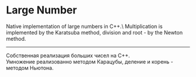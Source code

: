 # Large Number

Native implementation of large numbers in C++.\ 
Multiplication is implemented by the Karatsuba method, division and root - by the Newton method.

---

Собственная реализация больших чисел на C++.\
Умножение реализованно методом Карацубы, деление и корень - методом Ньютона.
